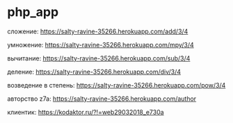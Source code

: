 # php_app
сложение: https://salty-ravine-35266.herokuapp.com/add/3/4

умножение: https://salty-ravine-35266.herokuapp.com/mpy/3/4

вычитание: https://salty-ravine-35266.herokuapp.com/sub/3/4

деление:  https://salty-ravine-35266.herokuapp.com/div/3/4

возведение в степень: https://salty-ravine-35266.herokuapp.com/pow/3/4


авторство z7a: https://salty-ravine-35266.herokuapp.com/author

клиентик: https://kodaktor.ru/?!=web29032018_e730a
